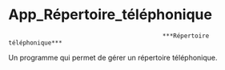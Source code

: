 # App_Répertoire_téléphonique
                                               ***Répertoire téléphonique***
Un programme qui permet de gérer un répertoire téléphonique.
